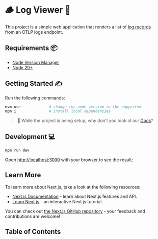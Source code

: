 # 🪵 Log Viewer :eyes:

This project is a simple web application that renders a list of [log records](https://opentelemetry.io/docs/concepts/signals/logs/) from an OTLP logs
endpoint.

## Requirements 📦

- [Node Version Manager](https://github.com/nvm-sh/nvm#installing-and-updating)
- [Node 20+](https://github.com/nvm-sh/nvm#installing-and-updating)

## Getting Started ✍️

Run the following commands:

```bash
nvm use             # change the node version to the supported
npm i               # install local dependencies
```

<!-- TODO: finish docs later -->

> 🤔 While the project is being setup, why don't you look at our [Docs](/docs/....md)?

## Development 💻

```sh
npm run dev
```

Open [http://localhost:3000](http://localhost:3000) with your browser to see the result;

## Learn More

To learn more about Next.js, take a look at the following resources:

- [Next.js Documentation](https://nextjs.org/docs) - learn about Next.js features and API.
- [Learn Next.js](https://nextjs.org/learn) - an interactive Next.js tutorial.

You can check out [the Next.js GitHub repository](https://github.com/vercel/next.js) - your feedback and contributions are welcome!

## Table of Contents

<!-- TODO: -->
